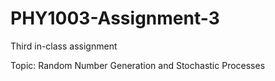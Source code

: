 # PHY1003-Assignment-3
Third in-class assignment

Topic: Random Number Generation and Stochastic Processes 
